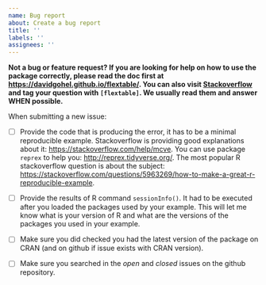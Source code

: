 ```yaml
---
name: Bug report
about: Create a bug report
title: ''
labels: ''
assignees: ''
---
```


**Not a bug or feature request? If you are looking for help on how to use the 
package correctly, please read the doc first at https://davidgohel.github.io/flextable/. 
You can also visit [Stackoverflow](https://stackoverflow.com/questions/tagged/flextable+r) 
and tag your question with `[flextable]`. We usually read them and answer WHEN possible.**  

When submitting a new issue:

- [ ] Provide the code that is producing the error, it has to be a minimal reproducible example.
Stackoverflow is providing good explanations about it: https://stackoverflow.com/help/mcve. You can use package `reprex` to help you: http://reprex.tidyverse.org/. The most popular R stackoverflow question is about the subject: https://stackoverflow.com/questions/5963269/how-to-make-a-great-r-reproducible-example.

- [ ] Provide the results of R command `sessionInfo()`. It had to be executed after you loaded the packages used by your example. This will let me know what is your version of R and what are the versions of the packages you used in your example. 

- [ ] Make sure you did checked you had the latest version of the package on CRAN (and on github if issue exists with CRAN version).

- [ ] Make sure you searched in the *open* and *closed* issues on the github repository.

